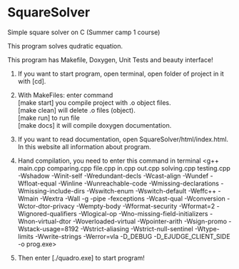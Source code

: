 # SquareSolver
Simple square solver on C (Summer camp 1 course)

This program solves qudratic equation.

This program has Makefile, Doxygen, Unit Tests and beauty interface!

1) If you want to start program, open terminal, open folder of project in it with [cd].
2) With MakeFiles: enter command <br />    [make start] you compile project with .o object files.<br />    [make clean] will delete .o files (object).<br />    [make run] to run file<br />   [make docs] it will compile doxygen documentation.<br />
   
3) If you want to read documentation, open SquareSolver/html/index.html. In this website all information about program.


4) Hand compilation, you need to enter this command in terminal
<g++ main.cpp comparing.cpp file.cpp in.cpp out.cpp solving.cpp testing.cpp -Wshadow -Winit-self -Wredundant-decls -Wcast-align -Wundef -Wfloat-equal -Winline -Wunreachable-code -Wmissing-declarations -Wmissing-include-dirs -Wswitch-enum -Wswitch-default -Weffc++ -Wmain -Wextra -Wall -g -pipe -fexceptions -Wcast-qual -Wconversion -Wctor-dtor-privacy -Wempty-body -Wformat-security -Wformat=2 -Wignored-qualifiers -Wlogical-op -Wno-missing-field-initializers -Wnon-virtual-dtor -Woverloaded-virtual -Wpointer-arith -Wsign-promo -Wstack-usage=8192 -Wstrict-aliasing -Wstrict-null-sentinel -Wtype-limits -Wwrite-strings -Werror=vla -D_DEBUG -D_EJUDGE_CLIENT_SIDE -o prog.exe>

5) Then enter [./quadro.exe] to start program!
